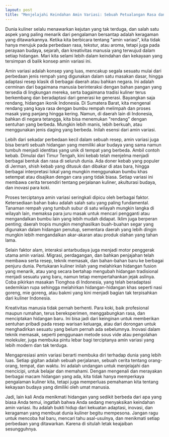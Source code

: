 ```yaml
---
layout: post
title: "Menjelajahi Keindahan Amin Variasi: Sebuah Petualangan Rasa dan Budaya"
---
```


Dunia kuliner selalu menawarkan kejutan yang tak terduga, dan salah satu aspek yang paling menarik dari pengalaman bersantap adalah keragaman yang ditawarkannya. Ketika kita berbicara tentang "amin variasi", kita tidak hanya merujuk pada perbedaan rasa, tekstur, atau aroma, tetapi juga pada perayaan budaya, sejarah, dan kreativitas manusia yang terwujud dalam setiap hidangan. Mari kita selami lebih dalam keindahan dan kekayaan yang tersimpan di balik konsep amin variasi ini.

Amin variasi adalah konsep yang luas, mencakup segala sesuatu mulai dari perbedaan jenis rempah yang digunakan dalam satu masakan dasar, hingga adaptasi resep klasik di berbagai daerah atau bahkan negara. Ini adalah cerminan dari bagaimana manusia berinteraksi dengan bahan pangan yang tersedia di lingkungan mereka, serta bagaimana tradisi kuliner terus berkembang dan beradaptasi dari generasi ke generasi. Bayangkan saja rendang, hidangan ikonik Indonesia. Di Sumatera Barat, kita mengenal rendang yang kaya rasa dengan bumbu rempah melimpah dan proses masak yang panjang hingga kering. Namun, di daerah lain di Indonesia, bahkan di negara tetangga, kita bisa menemukan "rendang" dengan sentuhan yang berbeda. Mungkin lebih manis, lebih berkuah, atau menggunakan jenis daging yang berbeda. Inilah esensi dari amin variasi.

Lebih dari sekadar perbedaan kecil dalam sebuah resep, amin variasi juga bisa berarti sebuah hidangan yang memiliki akar budaya yang sama namun tumbuh menjadi identitas yang unik di tempat yang berbeda. Ambil contoh kebab. Dimulai dari Timur Tengah, kini kebab telah menjelma menjadi berbagai bentuk dan rasa di seluruh dunia. Ada doner kebab yang populer di Jerman, shish kebab yang ditusuk dan dibakar di atas bara, hingga berbagai interpretasi lokal yang mungkin menggunakan bumbu khas setempat atau disajikan dengan cara yang tidak biasa. Setiap variasi ini membawa cerita tersendiri tentang perjalanan kuliner, akulturasi budaya, dan inovasi para koki.

Proses terciptanya amin variasi seringkali dipicu oleh berbagai faktor. Ketersediaan bahan baku adalah salah satu yang paling fundamental. Tanaman rempah yang tumbuh subur di satu wilayah mungkin langka di wilayah lain, memaksa para juru masak untuk mencari pengganti atau mengandalkan bumbu lain yang lebih mudah didapat. Iklim juga berperan penting; daerah tropis mungkin menghasilkan buah-buahan segar yang digunakan dalam hidangan penutup, sementara daerah yang lebih dingin mungkin lebih mengandalkan akar-akaran atau produk olahan yang tahan lama.

Selain faktor alam, interaksi antarbudaya juga menjadi motor penggerak utama amin variasi. Migrasi, perdagangan, dan bahkan penjajahan telah membawa serta resep, teknik memasak, dan bahan-bahan baru ke berbagai penjuru dunia. Pertukaran kuliner inilah yang melahirkan hidangan fusion yang menarik, atau yang secara bertahap mengubah hidangan tradisional menjadi sesuatu yang baru, namun tetap mempertahankan jejak aslinya. Coba pikirkan masakan Tionghoa di Indonesia, yang telah beradaptasi sedemikian rupa sehingga melahirkan hidangan-hidangan khas seperti nasi goreng, mie goreng, atau bakmi yang kini menjadi bagian tak terpisahkan dari kuliner Indonesia.

Kreativitas manusia tidak pernah berhenti. Para koki, baik profesional maupun rumahan, terus bereksperimen, menggabungkan rasa, dan menciptakan hidangan baru. Ini bisa jadi dari keinginan untuk memberikan sentuhan pribadi pada resep warisan keluarga, atau dari dorongan untuk menghadirkan sesuatu yang belum pernah ada sebelumnya. Inovasi dalam teknik memasak, seperti penggunaan metode sous vide atau pengolahan molekuler, juga membuka pintu lebar bagi terciptanya amin variasi yang lebih modern dan tak terduga.

Mengapresiasi amin variasi berarti membuka diri terhadap dunia yang lebih luas. Setiap gigitan adalah sebuah perjalanan, sebuah cerita tentang orang-orang, tempat, dan waktu. Ini adalah undangan untuk menjelajahi dan mencicipi, untuk belajar dan memahami. Dengan mengenali dan merayakan berbagai macam hidangan yang ada, kita tidak hanya memperkaya pengalaman kuliner kita, tetapi juga memperluas pemahaman kita tentang kekayaan budaya yang dimiliki oleh umat manusia.

Jadi, lain kali Anda menikmati hidangan yang sedikit berbeda dari apa yang biasa Anda temui, ingatlah bahwa Anda sedang menyaksikan keindahan amin variasi. Itu adalah bukti hidup dari kekuatan adaptasi, inovasi, dan keragaman yang membuat dunia kuliner begitu mempesona. Jangan ragu untuk mencoba hal baru, mencari tahu asal-usulnya, dan menikmati setiap perbedaan yang ditawarkan. Karena di situlah letak keajaiban sesungguhnya.
